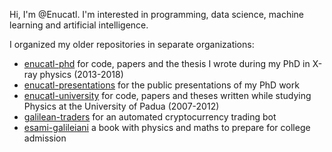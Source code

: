 Hi, I'm @Enucatl. I'm interested in programming, data science, machine learning and artificial intelligence.

I organized my older repositories in separate organizations:

- [enucatl-phd](https://github.com/orgs/enucatl-phd/repositories) for code, papers and the thesis I wrote during my PhD in X-ray physics (2013-2018)
- [enucatl-presentations](https://github.com/orgs/enucatl-presentations/repositories) for the public presentations of my PhD work
- [enucatl-university](https://github.com/orgs/enucatl-university/repositories) for code, papers and theses written while studying Physics at the University of Padua (2007-2012)
- [galilean-traders](https://github.com/orgs/galilean-traders/repositories) for an automated cryptocurrency trading bot
- [esami-galileiani](https://github.com/orgs/esami-galileiani/repositories) a book with physics and maths to prepare for college admission

